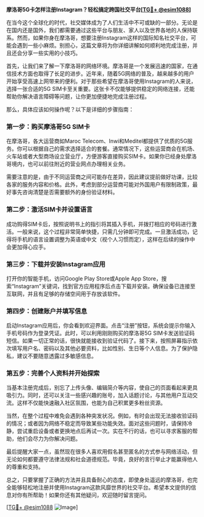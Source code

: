 **摩洛哥5G卡怎样注册Instagram？轻松搞定跨国社交平台[[TG💪+ @esim1088](https://t.me/s/esim1088)]**

在当今这个全球化的时代，社交媒体成为了人们生活中不可或缺的一部分。无论是在国内还是国外，我们都需要通过这些平台与朋友、家人以及世界各地的人保持联系。然而，如果你身在摩洛哥，想要注册Instagram这样的国际知名社交平台，可能会遇到一些小麻烦。别担心，这篇文章将为你详细讲解如何顺利地完成注册，并且还会分享一些实用的小技巧。

首先，让我们来了解一下摩洛哥的网络环境。摩洛哥是一个发展迅速的国家，在通信技术方面也取得了长足的进步。近年来，随着5G网络的普及，越来越多的用户开始享受高速上网带来的便利。对于那些希望在摩洛哥使用Instagram的人来说，选择一张合适的5G SIM卡至关重要。这张卡不仅能够提供稳定的网络连接，还能帮助你解决语言障碍等问题，让你更加便捷地完成注册过程。

那么，具体应该如何操作呢？以下是详细的步骤指南：

### 第一步：购买摩洛哥5G SIM卡

在摩洛哥，各大运营商如Maroc Telecom、Inwi和Meditel都提供了优质的5G服务。你可以根据自己的需求选择适合的套餐。通常情况下，这些运营商会在机场、火车站或者大型商场设立营业厅，方便游客直接购买SIM卡。如果你已经身处摩洛哥境内，也可以前往附近的营业网点办理相关业务。

需要注意的是，由于不同运营商之间可能存在差异，因此建议提前做好功课，比较各家的服务内容和价格。此外，考虑到部分运营商可能对外国用户有限制政策，最好事先咨询清楚是否需要额外的身份验证材料。

### 第二步：激活SIM卡并设置语言

成功购得SIM卡后，按照说明书上的指引将其插入手机，并拨打相应的号码进行激活。一般来说，这个过程非常简单快捷，只需几分钟即可完成。一旦激活成功，记得将手机的语言设置调整为英语或中文（视个人习惯而定），这样在后续的操作中会更加得心应手。

### 第三步：下载并安装Instagram应用

打开你的智能手机，访问Google Play Store或Apple App Store，搜索“Instagram”关键词，找到官方应用程序后点击下载并安装。确保设备已连接至互联网，并且有足够的存储空间用于存放该软件。

### 第四步：创建账户并填写信息

启动Instagram应用后，你会看到欢迎界面。点击“注册”按钮，系统会提示你输入手机号码作为登录凭证。此时，可以利用刚刚购买的摩洛哥5G SIM卡发送验证码短信。如果一切正常的话，很快就能接收到验证代码了。接下来，按照屏幕指示依次填写用户名、密码以及其他必要资料，比如性别、生日等个人信息。为了保护隐私，建议不要随意透露过多敏感信息。

### 第五步：完善个人资料并开始探索

当基本注册完成后，别忘了上传头像、编辑简介等内容，使自己的页面看起来更具吸引力。同时，还可以关注一些感兴趣的账号，加入话题讨论，与其他用户互动交流。这样不仅能快速融入社区氛围，也能为自己积累更多粉丝资源。

当然，在整个过程中难免会遇到各种突发状况。例如，有时会出现无法接收验证码的情况；或者因为网络不稳定而导致某些功能失效。面对这些问题时，请保持冷静，尝试重启设备或者更换地点后再试一次。实在不行的话，也可以寻求客服的帮助，他们会尽力为你解决问题。

最后提醒大家一点，虽然现在很多人喜欢用假名甚至匿名的方式参与网络活动，但无论如何都要遵守法律法规和社会道德规范。毕竟，良好的言行举止才能赢得他人的尊重和支持。

总之，只要掌握了正确的方法并且具备耐心的态度，即使身处遥远的摩洛哥，也完全能够轻松地注册并使用Instagram这款风靡世界的社交平台。希望本文提供的信息对你有所帮助！如果你还有其他疑问，欢迎随时留言提问。

[[TG💪+ @esim1088](https://t.me/s/esim1088) ![Image](https://i.postimg.cc/4NQfJmqS/Snipaste-2025-05-13-00-14-12.png)]